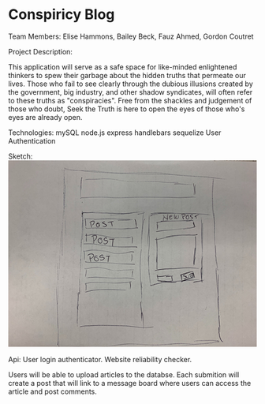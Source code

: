 
# Conspiricy Blog

Team Members:
 Elise Hammons, Bailey Beck,
Fauz Ahmed, Gordon Coutret

Project Description: 

This application will serve as a safe space for like-minded enlightened thinkers to spew their garbage about the hidden truths that permeate our lives. 
Those who fail to see clearly through the dubious illusions created by the government, big industry, and other shadow syndicates, will often refer to these truths as "conspiracies". Free from the shackles and judgement of those who doubt, Seek the Truth is here to open the eyes of those who's eyes are already open. 


Technologies:
mySQL
node.js
express
handlebars
sequelize
User Authentication

Sketch:
![Sketch of site layout](public/images/concept.jpg)

Api:
User login authenticator.
Website reliability checker. 

Users will be able to upload articles to the databse. Each submition will create a post that will link to a message board where users can access the article and post comments. 
